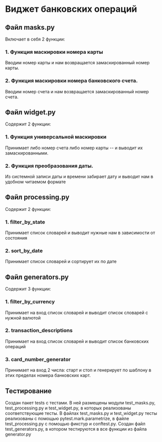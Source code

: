 # Виджет банковских операций

## Файл masks.py
Включает в себя 2 функции:
### 1. Функция маскировки номера карты
Вводим номер карты и нам возвращается замаскированный номер карты.
### 2. Функция маскировки номера банковского счета.
Вводим номер счета и нам возвращается замаскированный номер счета.


## Файл widget.py
Содержит 2 функции:
### 1. Функция универсальной маскировки
Принимает либо номер счета
либо номер карты -- и выводит их замаскированными.
### 2. Функция преобразования даты.
Из системной записи даты и времени забирает дату и выводит нам в
удобном читаемом формате

## Файл processing.py
Содержит 2 функции:
### 1. filter_by_state
Принимает список словарей и выводит
нужные нам в зависимости от состояния
### 2. sort_by_date
Принимает список словарей и сортирует их по дате

## Файл generators.py
Содержит 3 функции:
### 1. filter_by_currency
Принимает на вход список словарей и выводит список словарей
с нужной валютой
### 2. transaction_descriptions
Принимает на вход список словарей и выводит список банковских операций
### 3. card_number_generator
Принимает на вход 2 числа: старт и стоп и генерирует по 
шаблону в этих пределах номера банковских карт.

## Тестирование
Создан пакет tests  с тестами.
В ней размещены модули test_masks.py,
test_processing.py и test_widget.py, в которых реализованы 
соответствующие тесты.
В файлах test_masks.py и test_widget.py тесты реализованы с помощью 
pytest.mark.parametrize,  в файле test_processing.py с помощью
фикстур и conftest.py.
Создан файл test_generators.py, в котором тестируются в все
функции из файла generator.py

